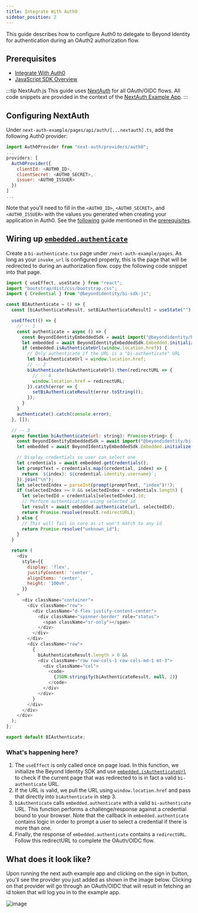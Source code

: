 ```yaml
---
title: Integrate With Auth0
sidebar_position: 2
---
```


This guide describes how to configure Auth0 to delegate to Beyond Identity for authentication during an OAuth2 authorization flow. 

## Prerequisites

 - [Integrate With Auth0](/guides/sso-integrations/integrate-with-auth0)
 - [JavaScript SDK Overview](overview)


:::tip NextAuth.js
This guide uses [NextAuth](https://next-auth.js.org/) for all OAuth/OIDC flows. All code snippets are provided in the context of the [NextAuth Example App](https://github.com/nextauthjs/next-auth-example).
:::

## Configuring NextAuth

Under `next-auth-example/pages/api/auth/[...nextauth].ts`, add the following Auth0 provider:

```javascript
import Auth0Provider from "next-auth/providers/auth0";
...
providers: [
  Auth0Provider({
    clientId: <AUTH0_ID>,
    clientSecret: <AUTH0_SECRET>,
    issuer: <AUTH0_ISSUER>
  })
]
...
```

Note that you'll need to fill in the `<AUTH0_ID>`, `<AUTH0_SECRET>`, and `<AUTH0_ISSUER>` with the values you generated when creating your application in Auth0. See the [following](/guides/sso-integrations/integrate-with-auth0) guide mentioned in the [prerequisites](#prerequisites).

## Wiring up [`embedded.authenticate`](overview#authentication)

Create a `bi-authenticate.tsx` page under `/next-auth-example/pages`. As long as your `invoke_url` is configured properly, this is the page that will be redirected to during an authorization flow. copy the following code snippet into that page.

```javascript
import { useEffect, useState } from "react";
import "bootstrap/dist/css/bootstrap.css";
import { Credential } from "@beyondidentity/bi-sdk-js";

const BIAuthenticate = () => {
  const [biAuthenticateResult, setBiAuthenticateResult] = useState("");

  useEffect(() => {
    // -- 1
    const authenticate = async () => {
      const BeyondIdentityEmbeddedSdk = await import("@beyondidentity/bi-sdk-js");
      let embedded = await BeyondIdentityEmbeddedSdk.Embedded.initialize();
      if (embedded.isAuthenticateUrl(window.location.href)) {
        // Only authenticate if the URL is a "bi-authenticate" URL
        let biAuthenticateUrl = window.location.href;
        // -- 2
        biAuthenticate(biAuthenticateUrl).then(redirectURL => {
          // -- 4
          window.location.href = redirectURL;
        }).catch(error => {
          setBiAuthenticateResult(error.toString());
        });
      }
    }
    authenticate().catch(console.error);
  }, []);

  // -- 3
  async function biAuthenticate(url: string): Promise<string> {
    const BeyondIdentityEmbeddedSdk = await import("@beyondidentity/bi-sdk-js");
    let embedded = await BeyondIdentityEmbeddedSdk.Embedded.initialize();

    // Display credentials so user can select one
    let credentials = await embedded.getCredentials();
    let promptText = credentials.map((credential, index) => {
      return `${index}: ${credential.identity.username}`;
    }).join("\n");
    let selectedIndex = parseInt(prompt(promptText, "index")!!);
    if (selectedIndex >= 0 && selectedIndex < credentials.length) {
      let selectedId = credentials[selectedIndex].id;
      // Perform authentication using selected id
      let result = await embedded.authenticate(url, selectedId);
      return Promise.resolve(result.redirectURL);
    } else {
      // This will fail in core as it won't match to any id
      return Promise.resolve("unknown_id");
    }
  }

  return (
    <div
      style={{
        display: 'flex',
        justifyContent: 'center',
        alignItems: 'center',
        height: '100vh',
      }}
    >
      <div className="container">
        <div className="row">
          <div className="d-flex justify-content-center">
            <div className="spinner-border" role="status">
              <span className="sr-only"></span>
            </div>
          </div>
        </div>
        <div className="row">
          {
            biAuthenticateResult.length > 0 &&
            <div className="row row-cols-1 row-cols-md-1 mt-3">
              <div className="col">
                <code>
                  {JSON.stringify(biAuthenticateResult, null, 2)}
                </code>
              </div>
            </div>
          }
        </div>
      </div>
    </div>
  );
};

export default BIAuthenticate;
```

### What's happening here?

1. The `useEffect` is only called once on page load. In this function, we initialize the Beyond Identity SDK and use [`embedded.isAuthenticateUrl`](overview#authenticate-url-validation) to check if the current page that was redirected to is in fact a valid `bi-authenticate` URL.
2. If the URL is valid, we pull the URL using `window.location.href` and pass that directly into `biAuthenticate` in step 3.
3. `biAuthenticate` calls `embedded.authenticate` with a valid `bi-authenticate` URL. This function performs a challenge/response against a credential bound to your browser. Note that the callback in `embedded.authenticate` contains logic in order to prompt a user to select a credential if there is more than one.
4. Finally, the response of `embedded.authenticate` contains a `redirectURL`. Follow this redirectURL to complete the OAuth/OIDC flow.

## What does it look like?

Upon running the next auth example app and clicking on the sign in button, you'll see the provider you just added as shown in the image below. Clicking on that provider will go through an OAuth/OIDC that will result in fetching an id token that will log you in to the example app.

![image](https://user-images.githubusercontent.com/6578679/184046706-3f55f7f5-2484-4fe8-978d-575b66bfa86e.png)
